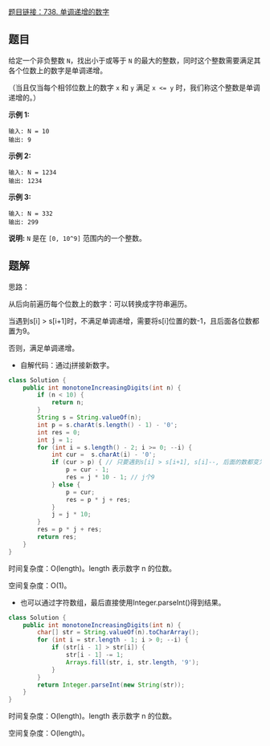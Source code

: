 [题目链接：738. 单调递增的数字](https://leetcode-cn.com/problems/monotone-increasing-digits/)

## 题目

给定一个非负整数 `N`，找出小于或等于 `N` 的最大的整数，同时这个整数需要满足其各个位数上的数字是单调递增。

（当且仅当每个相邻位数上的数字 `x` 和 `y` 满足 `x <= y` 时，我们称这个整数是单调递增的。）

**示例 1:**

```
输入: N = 10
输出: 9
```

**示例 2:**

```
输入: N = 1234
输出: 1234
```

**示例 3:**

```
输入: N = 332
输出: 299
```

**说明:** `N` 是在 `[0, 10^9]` 范围内的一个整数。

## 题解

思路：

从后向前遍历每个位数上的数字：可以转换成字符串遍历。

当遇到s[i] > s[i+1]时，不满足单调递增，需要将s[i]位置的数-1，且后面各位数都置为9。

否则，满足单调递增。

* 自解代码：通过j拼接新数字。

```java
class Solution {
    public int monotoneIncreasingDigits(int n) {
        if (n < 10) {
            return n;
        }
        String s = String.valueOf(n);
        int p = s.charAt(s.length() - 1) - '0';
        int res = 0;
        int j = 1;
        for (int i = s.length() - 2; i >= 0; --i) {
            int cur =  s.charAt(i) - '0';
            if (cur > p) { // 只要遇到s[i] > s[i+1], s[i]--, 后面的数都变为9
                p = cur - 1;
                res = j * 10 - 1; // j个9
            } else {
                p = cur;
                res = p * j + res; 
            }
            j = j * 10;
        }
        res = p * j + res;
        return res;
    }
}
```

时间复杂度：O(length)。length 表示数字 n 的位数。

空间复杂度：O(1)。

* 也可以通过字符数组，最后直接使用Integer.parseInt()得到结果。

```java
class Solution {
    public int monotoneIncreasingDigits(int n) {
        char[] str = String.valueOf(n).toCharArray();
        for (int i = str.length - 1; i > 0; --i) {
            if (str[i - 1] > str[i]) {
                str[i - 1] -= 1;
                Arrays.fill(str, i, str.length, '9');
            }
        }
        return Integer.parseInt(new String(str));
    }
}
```

时间复杂度：O(length)。length 表示数字 n 的位数。

空间复杂度：O(length)。

